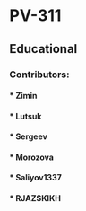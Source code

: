 # PV-311
## Educational

### Contributors:

#### * Zimin
#### * Lutsuk
#### * Sergeev
#### * Morozova
#### * Saliyov1337
#### * RJAZSKIKH
